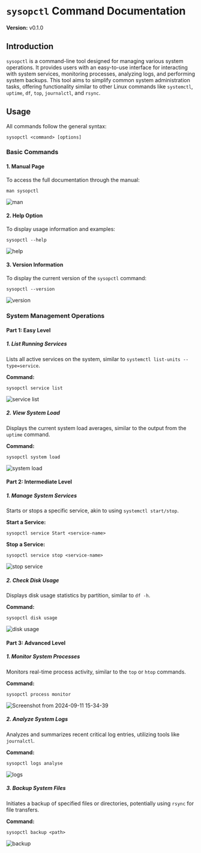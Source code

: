 
# `sysopctl` Command Documentation

**Version:** v0.1.0

## Introduction
`sysopctl` is a command-line tool designed for managing various system operations. It provides users with an easy-to-use interface for interacting with system services, monitoring processes, analyzing logs, and performing system backups. This tool aims to simplify common system administration tasks, offering functionality similar to other Linux commands like `systemctl`, `uptime`, `df`, `top`, `journalctl`, and `rsync`.

## Usage
All commands follow the general syntax:

```
sysopctl <command> [options]
```

<!-- Installation of Sysopctl -->

### Basic Commands

#### 1. Manual Page
To access the full documentation through the manual:

```
man sysopctl
```
![man](1st.png)

#### 2. Help Option
To display usage information and examples:

```
sysopctl --help
```
![help](2nd.png)


#### 3. Version Information
To display the current version of the `sysopctl` command:

```
sysopctl --version
```
![version](3rd.png)


### System Management Operations

#### Part 1: Easy Level

##### 1. List Running Services
Lists all active services on the system, similar to `systemctl list-units --type=service`.

**Command:**
```
sysopctl service list
```
![service list](4th.png)


##### 2. View System Load
Displays the current system load averages, similar to the output from the `uptime` command.

**Command:**
```
sysopctl system load
```
![system load](5th.png)


#### Part 2: Intermediate Level

##### 1. Manage System Services
Starts or stops a specific service, akin to using `systemctl start/stop`.


**Start a Service:**
```
sysopctl service Start <service-name>
```
**Stop a Service:**
```
sysopctl service stop <service-name>
```
![stop service](6th.png)



##### 2. Check Disk Usage
Displays disk usage statistics by partition, similar to `df -h`.

**Command:**
```
sysopctl disk usage
```
![disk usage](7th.png)


#### Part 3: Advanced Level

##### 1. Monitor System Processes
Monitors real-time process activity, similar to the `top` or `htop` commands.

**Command:**
```
sysopctl process monitor
```
![Screenshot from 2024-09-11 15-34-39](8th.png)



##### 2. Analyze System Logs
Analyzes and summarizes recent critical log entries, utilizing tools like `journalctl`.

**Command:**
```
sysopctl logs analyse
```
![logs](9th.png)


##### 3. Backup System Files
Initiates a backup of specified files or directories, potentially using `rsync` for file transfers.

**Command:**
```
sysopctl backup <path>
```
![backup](10th.png)




